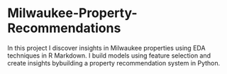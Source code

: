 # Milwaukee-Property-Recommendations
In this project I discover insights in Milwaukee properties using EDA techniques in R Markdown. I build models using feature selection and create insights bybuilding a property recommendation system in Python.
